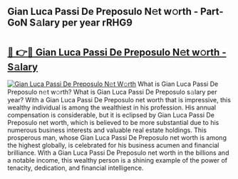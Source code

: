 ## Gian Luca Passi De Preposulo N𝚎t w𝚘rth - Part-GoN S𝚊lary per year rRHG9

# <h2><a href="http://gc02pvq.nevu.top/?p=Gian+Luca+Passi+De+Preposulo">🔗 👉🔴 Gian Luca Passi De Preposulo N𝚎t w𝚘rth - S𝚊lary</a></h2>

[![Gian Luca Passi De Preposulo N𝚎t W𝚘rth](https://i.imgur.com/Oavwk0R.jpeg)](http://gc02pvq.nevu.top/?p=Gian+Luca+Passi+De+Preposulo)
What is Gian Luca Passi De Preposulo n𝚎t w𝚘rth? What is Gian Luca Passi De Preposulo s𝚊lary per year?
With a Gian Luca Passi De Preposulo net worth that is impressive, this wealthy individual is among the wealthiest in his profession. His annual compensation is considerable, but it is eclipsed by Gian Luca Passi De Preposulo net worth, which is believed to be more substantial due to his numerous business interests and valuable real estate holdings. This prosperous man, whose Gian Luca Passi De Preposulo net worth is among the highest globally, is celebrated for his business acumen and financial brilliance. With a Gian Luca Passi De Preposulo net worth in the billions and a notable income, this wealthy person is a shining example of the power of tenacity, dedication, and financial intelligence.
